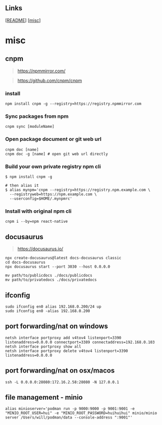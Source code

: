 ## Links
[[README](../README.md)]
[[misc](<../doc/misc.md>)]

# misc

## cnpm

> https://npmmirror.com/

> https://github.com/cnpm/cnpm

### install

```
npm install cnpm -g --registry=https://registry.npmmirror.com
```

### Sync packages from npm

```
cnpm sync [moduleName]
```

### Open package document or git web url

```
cnpm doc [name]
cnpm doc -g [name] # open git web url directly
```

### Build your own private registry npm cli

```
$ npm install cnpm -g

# then alias it
$ alias mynpm='cnpm --registry=https://registry.npm.example.com \
  --registryweb=https://npm.example.com \
  --userconfig=$HOME/.mynpmrc'
```

### Install with original npm cli

```
cnpm i --by=npm react-native
```

## docusaurus

> https://docusaurus.io/

```
npx create-docusaurus@latest docs-docusaurus classic
cd docs-docusaurus
npx docusaurus start --port 3030 --host 0.0.0.0

mv path/to/publicdocs ./docs/publicdocs
mv path/to/privatedocs ./docs/privatedocs
```

## ifconfig

```shell
sudo ifconfig en0 alias 192.168.0.200/24 up
sudo ifconfig en0 -alias 192.168.0.200
```

## port forwarding/nat on windows
```
netsh interface portproxy add v4tov4 listenport=3390 listenaddress=0.0.0.0 connectport=3389 connectaddress=192.168.0.103
netsh interface portproxy show all
netsh interface portproxy delete v4tov4 listenport=3390 listenaddress=0.0.0.0
```

## port forwarding/nat on osx/macos
```
ssh -L 0.0.0.0:28080:172.16.2.58:28080 -N 127.0.0.1
```

## file management - minio
```
alias minioserver='podman run -p 9000:9000 -p 9001:9001 -e "MINIO_ROOT_USER=hui" -e "MINIO_ROOT_PASSWORD=huihuihui" minio/minio server /Users/will/podman/data --console-address ":9001"'
```
